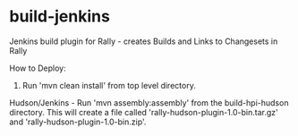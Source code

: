 build-jenkins
=============

Jenkins build plugin for Rally - creates Builds and Links to Changesets in Rally

How to Deploy:

1. Run 'mvn clean install' from top level directory.

Hudson/Jenkins - Run 'mvn assembly:assembly' from the build-hpi-hudson directory. This 
	will create a file called 'rally-hudson-plugin-1.0-bin.tar.gz' and 
	'rally-hudson-plugin-1.0-bin.zip'.
	
	